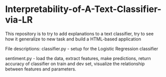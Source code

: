 # Interpretability-of-A-Text-Classifier-via-LR
This repository is to try to add explanations to a text classifier, try to see how it generalize to new task and build a HTML-based application

File descriptions:
classifier.py - setup for the Logistic Regression classifier

sentiment.py - load the data, extract features, make predictions, return accuracy of classifier on train and dev set, visualize the relationship between features and parameters.
